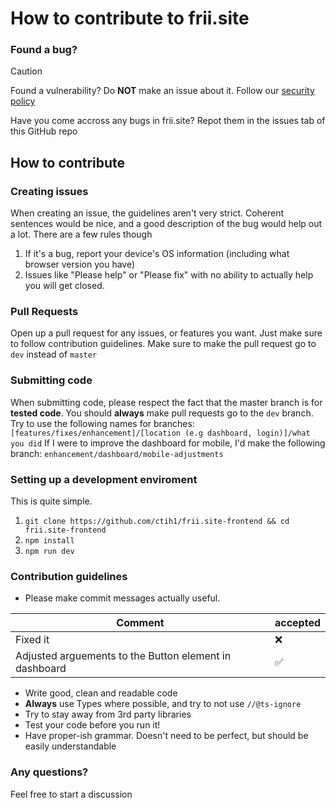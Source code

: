 # How to contribute to frii.site

### Found a bug?

> [!CAUTION]
> Found a vulnerability? Do **NOT** make an issue about it. Follow our [security policy](https://github.com/ctih1/frii.site-frontend/blob/master/SECURITY.md)

Have you come accross any bugs in frii.site? Repot them in the issues tab of this GitHub repo

## How to contribute

### Creating issues

When creating an issue, the guidelines aren't very strict. Coherent sentences would be nice, and a good description of the bug would help out a lot. There are a few rules though

1. If it's a bug, report your device's OS information (including what browser version you have)
2. Issues like "Please help" or "Please fix" with no ability to actually help you will get closed.

### Pull Requests

Open up a pull request for any issues, or features you want. Just make sure to follow contribution guidelines. Make sure to make the pull request go to `dev` instead of `master`

### Submitting code

When submitting code, please respect the fact that the master branch is for **tested code**. You should **always** make pull requests go to the `dev` branch.
Try to use the following names for branches: `[features/fixes/enhancement]/[location (e.g dashboard, login)]/what you did`
If I were to improve the dashboard for mobile, I'd make the following branch: `enhancement/dashboard/mobile-adjustments`

### Setting up a development enviroment

This is quite simple.

1. `git clone https://github.com/ctih1/frii.site-frontend && cd frii.site-frontend`
2. `npm install`
3. `npm run dev`

### Contribution guidelines

- Please make commit messages actually useful.

| Comment                                                | accepted           |
| ------------------------------------------------------ | ------------------ |
| Fixed it                                               | :x:                |
| Adjusted arguements to the Button element in dashboard | :white_check_mark: |

- Write good, clean and readable code
- **Always** use Types where possible, and try to not use `//@ts-ignore`
- Try to stay away from 3rd party libraries
- Test your code before you run it!
- Have proper-ish grammar. Doesn't need to be perfect, but should be easily understandable

### Any questions?

Feel free to start a discussion
